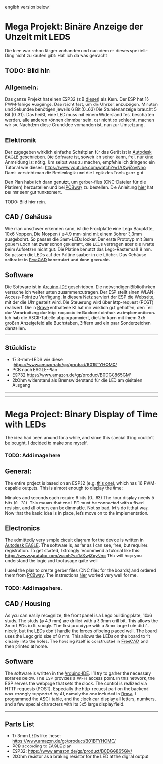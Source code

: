 english version below!

# Mega Projekt: Binäre Anzeige der Uhzeit mit LEDS
Die Idee war schon länger vorhanden und nachdem es dieses spezielle Ding nicht zu kaufen gibt: Hab ich da was gemacht
## TODO: Bild hin

## Allgemein:
Das ganze Projekt hat einen ESP32 (z.B [dieser](https://www.amazon.de/dp/B0DGG865GM)) als Kern. Der ESP hat 16 PWM-fähige Ausgänge. Das reicht fast, um die Uhrzeit anzuzeigen:
Minuten und Sekunden benötigen jeweils 6 Bit (0..63)
Die Stundenanzeige braucht 5 Bit (0..31). 
Das heißt, eine LED muss mit einem Widerstand fest beschalten werden, alle anderen können dimmbar sein. gar nicht so schlecht, machen wir so.
Nachdem diese Grundidee vorhanden ist, nun zur Umsetzung.

## Elektronik

Der zugegeben wirklich einfache Schaltplan für das Gerät ist in [Autodesk EAGLE](http://eagle.autodesk.com/eagle/software-versions/50) geschrieben. Die Software ist, soweit ich sehen kann, frei, nur eine Anmeldung ist nötig.
Um selbst was zu machen, empfehle ich dringend ein Tutorial wie dieses:
https://www.youtube.com/watch?v=1AXwjZoyNno
Damit versteht man die Bedienlogik und die Logik des Tools ganz gut.

Den Plan habe ich dann genutzt, um gerber-files (CNC-Dateien für die Platinen) herzustellen und bei [PCBway](https://www.pcbway.com/) zu bestellen. Die Anleitung [hier](https://www.pcbway.com/helpcenter/generate_gerber/Generate_Gerber_files_in_Eagle.html) hat bei mir sehr gut funktioniert.

TODO: Bild hier rein.

## CAD / Gehäuse
Wie man unschwer erkennen kann, ist die Frontplatte eine Lego Bauplatte, 10x6 Noppen. Die Noppen ( ⌀ 4.9 mm) sind mit einem Bohrer 3,3mm ausgebohrt. So passen die 3mm-LEDs locker. Der erste Prototyp mit 3mm goßem Loch hat zwar schön geklemmt, die LEDs vertragen aber die Kräfte beim Aufsetzen nicht gut.
Die Platine benutzt das Lego-Rastermaß 8 mm. So passen die LEDs auf der Paltine sauber in die Löcher.
Das Gehäuse selbst ist in [FreeCAD](https://www.freecad.org/) konstruiert und dann gedruckt.

## Software
Die Software ist in [Arduino-IDE](https://www.arduino.cc/en/software) geschrieben. Die notwendigen Bibliotheken versuche ich weiter unten zusammenzutragen.
Der ESP stellt einen WLAN-Access-Point zu Verfügung. In diesem Netz serviert der ESP die Webseite, mit der die Uhr gestellt wird. Die Steuerung wird über http-request (POST) realisiert.
Die in [Brave](https://brave.com/) enthaltene KI hat mir wirklich gut geholfen, den Teil der Verarbeitung der http-requests im Backend einfach zu implementieren.
Ich hab die ASCII-Tabelle abprogrammiert, die Uhr kann mit ihrem 3x5 großen Anzeigefeld alle Buchstaben, Ziffern und ein paar Sonderzeichen darstellen.

---

## Stückliste
- 17 3-mm-LEDS wie diese :https://www.amazon.de/gp/product/B01BTYHOMC/
- PCB nach EAGLE-Plan
- ESP32 https://www.amazon.de/gp/product/B0DGG865GM/
- 2kOhm widerstand als Bremswiderstand für die LED am gigitalen Ausgang

---
---
# Mega Project: Binary Display of Time with LEDs
The idea had been around for a while, and since this special thing couldn’t be bought, I decided to make one myself.

### TODO: Add image here
## General:
The entire project is based on an ESP32 (e.g. [this one](https://www.amazon.de/dp/B0DGG865GM)), which has 16 PWM-capable outputs. This is almost enough to display the time:

Minutes and seconds each require 6 bits (0…63)
The hour display needs 5 bits (0…31). This means that one LED must be connected with a fixed resistor, and all others can be dimmable. Not so bad, let’s do it that way. Now that the basic idea is in place, let’s move on to the implementation.

## Electronics
The admittedly very simple circuit diagram for the device is written in [Autodesk EAGLE](http://eagle.autodesk.com/eagle/software-versions/50). The software is, as far as I can see, free, but requires registration. To get started, I strongly recommend a tutorial like this: https://www.youtube.com/watch?v=1AXwjZoyNno 
This will help you understand the logic and tool usage quite well.

I used the plan to create gerber files (CNC files for the boards) and ordered them from [PCBway](https://www.pcbway.com/). The instructions [hier](https://www.pcbway.com/helpcenter/generate_gerber/Generate_Gerber_files_in_Eagle.html) worked very well for me.

### TODO: Add image here.

## CAD / Housing
As you can easily recognize, the front panel is a Lego building plate, 10x6 studs. The studs (⌀ 4.9 mm) are drilled with a 3.3mm drill bit. This allows the 3mm LEDs to fit snugly. The first prototype with a 3mm large hole did fit nicely, but the LEDs don’t handle the forces of being placed well. The board uses the Lego grid size of 8 mm. This allows the LEDs on the board to fit cleanly into the holes. The housing itself is constructed in [FreeCAD](https://www.freecad.org/) and then printed at home.

## Software
The software is written in the [Arduino-IDE](https://www.arduino.cc/en/software). I’ll try to gather the necessary libraries below. The ESP provides a Wi-Fi access point. In this network, the ESP serves the webpage that sets the clock. The control is realized via HTTP requests (POST). Especially the http-request part on the backend was strongly supported by AI, namely the one included in [Brave](https://brave.com/).
I programmed the ASCII table, and the clock can display all letters, numbers, and a few special characters with its 3x5 large display field.

---
## Parts List
- 17 3mm LEDs like these: https://www.amazon.de/gp/product/B01BTYHOMC/
- PCB according to EAGLE plan
- ESP32: https://www.amazon.de/gp/product/B0DGG865GM/
- 2kOhm resistor as a braking resistor for the LED at the digital output
